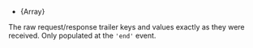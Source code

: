 <!-- YAML
added: v8.4.0
-->

* {Array}

The raw request/response trailer keys and values exactly as they were
received.  Only populated at the `'end'` event.

